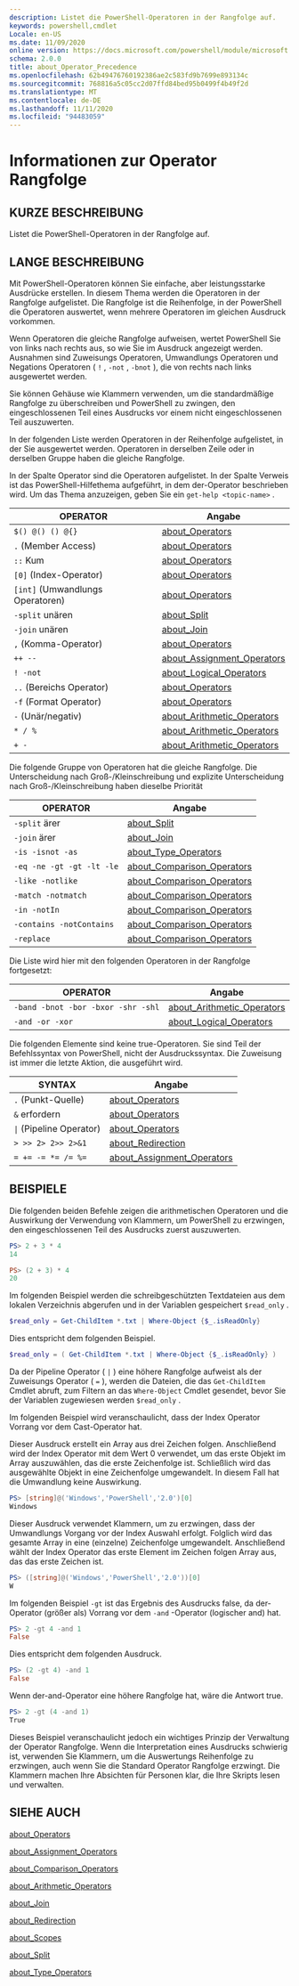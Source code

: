 ```yaml
---
description: Listet die PowerShell-Operatoren in der Rangfolge auf.
keywords: powershell,cmdlet
Locale: en-US
ms.date: 11/09/2020
online version: https://docs.microsoft.com/powershell/module/microsoft.powershell.core/about/about_operator_precedence?view=powershell-6&WT.mc_id=ps-gethelp
schema: 2.0.0
title: about_Operator_Precedence
ms.openlocfilehash: 62b49476760192386ae2c583fd9b7699e893134c
ms.sourcegitcommit: 768816a5c05cc2d07ffd84bed95b0499f4b49f2d
ms.translationtype: MT
ms.contentlocale: de-DE
ms.lasthandoff: 11/11/2020
ms.locfileid: "94483059"
---
```

# <a name="about-operator-precedence"></a>Informationen zur Operator Rangfolge

## <a name="short-description"></a>KURZE BESCHREIBUNG
Listet die PowerShell-Operatoren in der Rangfolge auf.

## <a name="long-description"></a>LANGE BESCHREIBUNG

Mit PowerShell-Operatoren können Sie einfache, aber leistungsstarke Ausdrücke erstellen. In diesem Thema werden die Operatoren in der Rangfolge aufgelistet. Die Rangfolge ist die Reihenfolge, in der PowerShell die Operatoren auswertet, wenn mehrere Operatoren im gleichen Ausdruck vorkommen.

Wenn Operatoren die gleiche Rangfolge aufweisen, wertet PowerShell Sie von links nach rechts aus, so wie Sie im Ausdruck angezeigt werden. Ausnahmen sind Zuweisungs Operatoren, Umwandlungs Operatoren und Negations Operatoren ( `!` , `-not` , `-bnot` ), die von rechts nach links ausgewertet werden.

Sie können Gehäuse wie Klammern verwenden, um die standardmäßige Rangfolge zu überschreiben und PowerShell zu zwingen, den eingeschlossenen Teil eines Ausdrucks vor einem nicht eingeschlossenen Teil auszuwerten.

In der folgenden Liste werden Operatoren in der Reihenfolge aufgelistet, in der Sie ausgewertet werden. Operatoren in derselben Zeile oder in derselben Gruppe haben die gleiche Rangfolge.

In der Spalte Operator sind die Operatoren aufgelistet. In der Spalte Verweis ist das PowerShell-Hilfethema aufgeführt, in dem der-Operator beschrieben wird. Um das Thema anzuzeigen, geben Sie ein `get-help <topic-name>` .

|         OPERATOR         |           Angabe            |
| ------------------------ | ------------------------------ |
| `$() @() () @{}`         | [about_Operators][]            |
| `.` (Member Access)      | [about_Operators][]            |
| `::` Kum            | [about_Operators][]            |
| `[0]` (Index-Operator)   | [about_Operators][]            |
| `[int]` (Umwandlungs Operatoren) | [about_Operators][]            |
| `-split` unären         | [about_Split][]                |
| `-join` unären          | [about_Join][]                 |
| `,` (Komma-Operator)     | [about_Operators][]            |
| `++ --`                  | [about_Assignment_Operators][] |
| `! -not`                 | [about_Logical_Operators][]    |
| `..` (Bereichs Operator)    | [about_Operators][]            |
| `-f` (Format Operator)   | [about_Operators][]            |
| `-` (Unär/negativ)     | [about_Arithmetic_Operators][] |
| `* / %`                  | [about_Arithmetic_Operators][] |
| `+ -`                    | [about_Arithmetic_Operators][] |

Die folgende Gruppe von Operatoren hat die gleiche Rangfolge. Die Unterscheidung nach Groß-/Kleinschreibung und explizite Unterscheidung nach Groß-/Kleinschreibung haben dieselbe Priorität

|         OPERATOR          |           Angabe            |
| ------------------------- | ------------------------------ |
| `-split` ärer         | [about_Split][]                |
| `-join` ärer          | [about_Join][]                 |
| `-is -isnot -as`          | [about_Type_Operators][]       |
| `-eq -ne -gt -gt -lt -le` | [about_Comparison_Operators][] |
| `-like -notlike`          | [about_Comparison_Operators][] |
| `-match -notmatch`        | [about_Comparison_Operators][] |
| `-in -notIn`              | [about_Comparison_Operators][] |
| `-contains -notContains`  | [about_Comparison_Operators][] |
| `-replace`                | [about_Comparison_Operators][] |

Die Liste wird hier mit den folgenden Operatoren in der Rangfolge fortgesetzt:

|                OPERATOR                 |           Angabe            |
| --------------------------------------- | ------------------------------ |
| `-band -bnot -bor -bxor -shr -shl`      | [about_Arithmetic_Operators][] |
| `-and -or -xor`                         | [about_Logical_Operators][]    |

Die folgenden Elemente sind keine true-Operatoren. Sie sind Teil der Befehlssyntax von PowerShell, nicht der Ausdruckssyntax. Die Zuweisung ist immer die letzte Aktion, die ausgeführt wird.

|                SYNTAX                   |           Angabe            |
| --------------------------------------- | ------------------------------ |
| `.` (Punkt-Quelle)                        | [about_Operators][]            |
| `&` erfordern                              | [about_Operators][]            |
| <code>&#124;</code> (Pipeline Operator) | [about_Operators][]            |
| `> >> 2> 2>> 2>&1`                      | [about_Redirection][]          |
| `= += -= *= /= %=`                      | [about_Assignment_Operators][] |

## <a name="examples"></a>BEISPIELE

Die folgenden beiden Befehle zeigen die arithmetischen Operatoren und die Auswirkung der Verwendung von Klammern, um PowerShell zu erzwingen, den eingeschlossenen Teil des Ausdrucks zuerst auszuwerten.

```powershell
PS> 2 + 3 * 4
14

PS> (2 + 3) * 4
20
```

Im folgenden Beispiel werden die schreibgeschützten Textdateien aus dem lokalen Verzeichnis abgerufen und in der Variablen gespeichert `$read_only` .

```powershell
$read_only = Get-ChildItem *.txt | Where-Object {$_.isReadOnly}
```

Dies entspricht dem folgenden Beispiel.

```powershell
$read_only = ( Get-ChildItem *.txt | Where-Object {$_.isReadOnly} )
```

Da der Pipeline Operator ( `|` ) eine höhere Rangfolge aufweist als der Zuweisungs Operator ( `=` ), werden die Dateien, die das `Get-ChildItem` Cmdlet abruft, zum Filtern an das `Where-Object` Cmdlet gesendet, bevor Sie der Variablen zugewiesen werden `$read_only` .

Im folgenden Beispiel wird veranschaulicht, dass der Index Operator Vorrang vor dem Cast-Operator hat.

Dieser Ausdruck erstellt ein Array aus drei Zeichen folgen. Anschließend wird der Index Operator mit dem Wert 0 verwendet, um das erste Objekt im Array auszuwählen, das die erste Zeichenfolge ist. Schließlich wird das ausgewählte Objekt in eine Zeichenfolge umgewandelt. In diesem Fall hat die Umwandlung keine Auswirkung.

```powershell
PS> [string]@('Windows','PowerShell','2.0')[0]
Windows
```

Dieser Ausdruck verwendet Klammern, um zu erzwingen, dass der Umwandlungs Vorgang vor der Index Auswahl erfolgt. Folglich wird das gesamte Array in eine (einzelne) Zeichenfolge umgewandelt. Anschließend wählt der Index Operator das erste Element im Zeichen folgen Array aus, das das erste Zeichen ist.

```powershell
PS> ([string]@('Windows','PowerShell','2.0'))[0]
W
```

Im folgenden Beispiel `-gt` ist das Ergebnis des Ausdrucks false, da der-Operator (größer als) Vorrang vor dem `-and` -Operator (logischer and) hat.

```powershell
PS> 2 -gt 4 -and 1
False
```

Dies entspricht dem folgenden Ausdruck.

```powershell
PS> (2 -gt 4) -and 1
False
```

Wenn der-and-Operator eine höhere Rangfolge hat, wäre die Antwort true.

```powershell
PS> 2 -gt (4 -and 1)
True
```

Dieses Beispiel veranschaulicht jedoch ein wichtiges Prinzip der Verwaltung der Operator Rangfolge. Wenn die Interpretation eines Ausdrucks schwierig ist, verwenden Sie Klammern, um die Auswertungs Reihenfolge zu erzwingen, auch wenn Sie die Standard Operator Rangfolge erzwingt. Die Klammern machen Ihre Absichten für Personen klar, die Ihre Skripts lesen und verwalten.

## <a name="see-also"></a>SIEHE AUCH

[about_Operators][]

[about_Assignment_Operators][]

[about_Comparison_Operators][]

[about_Arithmetic_Operators][]

[about_Join][]

[about_Redirection][]

[about_Scopes][]

[about_Split][]

[about_Type_Operators][]

<!-- reference links -->
[about_Arithmetic_Operators]: about_Arithmetic_Operators.md
[about_Assignment_Operators]: about_Assignment_Operators.md
[about_Comparison_Operators]: about_Comparison_Operators.md
[about_Join]: about_Join.md
[about_Logical_Operators]: about_logical_operators.md
[about_Operators]: about_Operators.md
[about_Redirection]: about_Redirection.md
[about_Scopes]: about_Scopes.md
[about_Split]: about_Split.md
[about_Type_Operators]: about_Type_Operators.md
